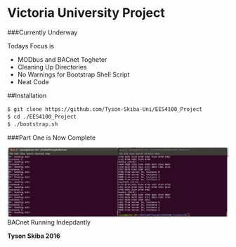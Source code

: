 Victoria University Project
===========================

###Currently Underway 

Todays Focus is
* MODbus and BACnet Togheter
* Cleaning Up Directories
* No Warnings for Bootstrap Shell Script
* Neat Code

##Installation

```sh
$ git clone https://github.com/Tyson-Skiba-Uni/EES4100_Project   
$ cd ./EES4100_Project 
$ ./bootstrap.sh	
```

###Part One is Now Complete

![alt tag](https://raw.githubusercontent.com/Tyson-Skiba-Uni/EES4100_Project/master/Images/partTwo.png)
BACnet Running Indepdantly

**Tyson Skiba 2016**

